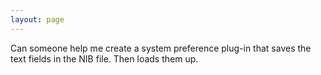 ```yaml
---
layout: page
---
```


Can someone help me create a system preference plug-in that saves the text fields in the NIB file.  Then loads them up.
